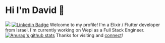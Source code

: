 # Hi I'm David 👋
![](https://visitor-badge.glitch.me/badge?page_id=github.com/DavidNeumark)
[![Linkedin
Badge](https://img.shields.io/badge/-DavidNeumark-blue?style=flat&logo=Linkedin&logoColor=white&link=https://www.linkedin.com/in/david-neumark)](https://www.linkedin.com/in/david-neumark/)
Welcome to my profile! I'm a Elixir / Flutter developer from Israel. I'm currently working on Wepi as a Full Stack Engineer.
[![Anurag's github stats](https://github-readme-stats.vercel.app/api?username=DavidNeumark)](https://github.com/DavidNeumark/github-readme-stats)
Thanks for visiting and [connect](https://www.linkedin.com/in/david-neumark/)!

